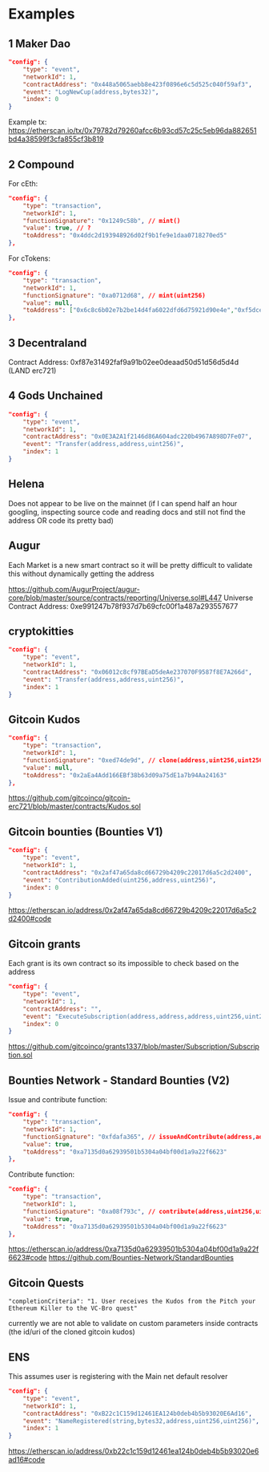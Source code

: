 # Examples

## 1 Maker Dao
```json
"config": {
    "type": "event",
    "networkId": 1,
    "contractAddress": "0x448a5065aebb8e423f0896e6c5d525c040f59af3",
    "event": "LogNewCup(address,bytes32)",
    "index": 0
}
```
Example tx: https://etherscan.io/tx/0x79782d79260afcc6b93cd57c25c5eb96da882651bd4a38599f3cfa855cf3b819

## 2 Compound
For cEth:
```json
"config": {
    "type": "transaction",
    "networkId": 1,
    "functionSignature": "0x1249c58b", // mint()
    "value": true, // ?
    "toAddress": "0x4ddc2d193948926d02f9b1fe9e1daa0718270ed5"
},
```

For cTokens:
```json
"config": {
    "type": "transaction",
    "networkId": 1,
    "functionSignature": "0xa0712d68", // mint(uint256)
    "value": null,
    "toAddress": ["0x6c8c6b02e7b2be14d4fa6022dfd6d75921d90e4e","0xf5dce57282a584d2746faf1593d3121fcac444dc","0x158079ee67fce2f58472a96584a73c7ab9ac95c1","0x39aa39c021dfbae8fac545936693ac917d5e7563","0xc11b1268c1a384e55c48c2391d8d480264a3a7f4","0xb3319f5d18bc0d84dd1b4825dcde5d5f7266d407"]
},
```

## 3 Decentraland
Contract Address: 0xf87e31492faf9a91b02ee0deaad50d51d56d5d4d (LAND erc721)

## 4 Gods Unchained
```json
"config": {
    "type": "event",
    "networkId": 1,
    "contractAddress": "0x0E3A2A1f2146d86A604adc220b4967A898D7Fe07",
    "event": "Transfer(address,address,uint256)",
    "index": 1
}
```

## Helena

Does not appear to be live on the mainnet (if I can spend half an hour googling, inspecting source code and reading docs and still not find the address OR code its pretty bad)

## Augur

Each Market is a new smart contract so it will be pretty difficult to validate this without dynamically getting the address

https://github.com/AugurProject/augur-core/blob/master/source/contracts/reporting/Universe.sol#L447
Universe Contract Address: 0xe991247b78f937d7b69cfc00f1a487a293557677

## cryptokitties
```json
"config": {
    "type": "event",
    "networkId": 1,
    "contractAddress": "0x06012c8cf97BEaD5deAe237070F9587f8E7A266d",
    "event": "Transfer(address,address,uint256)",
    "index": 1
}
```

## Gitcoin Kudos
```json
"config": {
    "type": "transaction",
    "networkId": 1,
    "functionSignature": "0xed74de9d", // clone(address,uint256,uint256)
    "value": null,
    "toAddress": "0x2aEa4Add166EBf38b63d09a75dE1a7b94Aa24163"
},
```

https://github.com/gitcoinco/gitcoin-erc721/blob/master/contracts/Kudos.sol

## Gitcoin bounties (Bounties V1)
```json
"config": {
    "type": "event",
    "networkId": 1,
    "contractAddress": "0x2af47a65da8cd66729b4209c22017d6a5c2d2400",
    "event": "ContributionAdded(uint256,address,uint256)",
    "index": 0
}
```

https://etherscan.io/address/0x2af47a65da8cd66729b4209c22017d6a5c2d2400#code


## Gitcoin grants

Each grant is its own contract so its impossible to check based on the address
```json
"config": {
    "type": "event",
    "networkId": 1,
    "contractAddress": "",
    "event": "ExecuteSubscription(address,address,address,uint256,uint256,uint256,uint256)",
    "index": 0
}
```

https://github.com/gitcoinco/grants1337/blob/master/Subscription/Subscription.sol

## Bounties Network - Standard Bounties (V2)

Issue and contribute function:
```json
"config": {
    "type": "transaction",
    "networkId": 1,
    "functionSignature": "0xfdafa365", // issueAndContribute(address,address,address[],string,uint256,address,uint256,uint256)
    "value": true,
    "toAddress": "0xa7135d0a62939501b5304a04bf00d1a9a22f6623"
},
```

Contribute function:
```json
"config": {
    "type": "transaction",
    "networkId": 1,
    "functionSignature": "0xa08f793c", // contribute(address,uint256,uint256)
    "value": true,
    "toAddress": "0xa7135d0a62939501b5304a04bf00d1a9a22f6623"
},
```

https://etherscan.io/address/0xa7135d0a62939501b5304a04bf00d1a9a22f6623#code
https://github.com/Bounties-Network/StandardBounties

## Gitcoin Quests

`"completionCriteria": "1. User receives the Kudos from the Pitch your Ethereum Killer to the VC-Bro quest"`

currently we are not able to validate on custom parameters inside contracts (the id/uri of the cloned gitcoin kudos)

## ENS

This assumes user is registering with the Main net default resolver
```json
"config": {
    "type": "event",
    "networkId": 1,
    "contractAddress": "0xB22c1C159d12461EA124b0deb4b5b93020E6Ad16",
    "event": "NameRegistered(string,bytes32,address,uint256,uint256)",
    "index": 1
}
```

https://etherscan.io/address/0xb22c1c159d12461ea124b0deb4b5b93020e6ad16#code